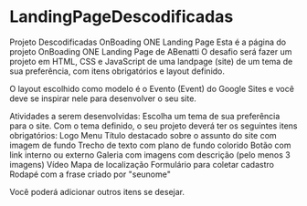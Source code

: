 # LandingPageDescodificadas
Projeto Descodificadas OnBoading ONE Landing Page
Esta é a página do projeto OnBoading ONE Landing Page de ABenatti
O desafio será fazer um projeto em HTML, CSS e JavaScript de uma landpage (site) de um tema de sua preferência, com itens obrigatórios e layout definido.

O layout escolhido como modelo é o Evento (Event) do Google Sites e você deve se inspirar nele para desenvolver o seu site.

 Atividades a serem desenvolvidas:
Escolha um tema de sua preferência para o site.
Com o tema definido, o seu projeto deverá ter os seguintes itens obrigatórios:
Logo
Menu
Título destacado sobre o assunto do site com imagem de fundo
Trecho de texto com plano de fundo colorido
Botão com link interno ou externo
Galeria com imagens com descrição (pelo menos 3 imagens)
Vídeo
Mapa de localização
Formulário para coletar cadastro
Rodapé com a frase criado por "seunome"

Você poderá adicionar outros itens se desejar.
